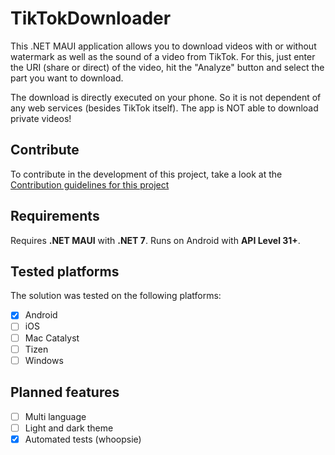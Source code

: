 # TikTokDownloader

This .NET MAUI application allows you to download videos with or without watermark as well as the sound of a video from TikTok. For this, just enter the URI (share or direct) of the video, hit the "Analyze" button and select the part you want to download.

The download is directly executed on your phone. So it is not dependent of any web services (besides TikTok itself). The app is NOT able to download private videos!

## Contribute

To contribute in the development of this project, take a look at the [Contribution guidelines for this project](CONTRIBUTION.md)

## Requirements

Requires **.NET MAUI** with **.NET 7**. Runs on Android with **API Level 31+**.

## Tested platforms

The solution was tested on the following platforms:

- [x] Android
- [ ] iOS
- [ ] Mac Catalyst
- [ ] Tizen
- [ ] Windows

## Planned features
- [ ] Multi language
- [ ] Light and dark theme
- [x] Automated tests (whoopsie)